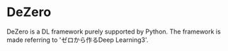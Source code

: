 # DeZero
DeZero is a DL framework purely supported by Python. The framework is made referring to 'ゼロから作るDeep Learning3'.
